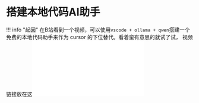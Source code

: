 # 搭建本地代码AI助手

!!! info "起因"
    在B站看到一个视频，可以使用`vscode + ollama + qwen`搭建一个免费的本地代码助手来作为 cursor 的下位替代。看着蛮有意思的就试了试，
    视频链接放在这<iframe src="//player.bilibili.com/player.html?isOutside=true&aid=113792172163702&bvid=BV12krYYmEn7&cid=27763017100&p=1" scrolling="no" border="0" frameborder="no" framespacing="0" allowfullscreen="true"></iframe>